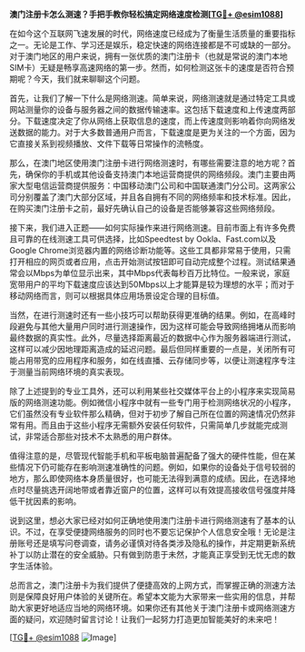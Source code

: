 **澳门注册卡怎么测速？手把手教你轻松搞定网络速度检测[[TG💪+ @esim1088](https://t.me/s/esim1088)]**

在如今这个互联网飞速发展的时代，网络速度已经成为了衡量生活质量的重要指标之一。无论是工作、学习还是娱乐，稳定快速的网络连接都是不可或缺的一部分。对于澳门地区的用户来说，拥有一张优质的澳门注册卡（也就是常说的澳门本地SIM卡）无疑是畅享高速网络的第一步。然而，如何检测这张卡的速度是否符合预期呢？今天，我们就来聊聊这个问题。

首先，让我们了解一下什么是网络测速。简单来说，网络测速就是通过特定工具或网站测量你的设备与服务器之间的数据传输速率。这包括下载速度和上传速度两部分。下载速度决定了你从网络上获取信息的速度，而上传速度则影响着你向网络发送数据的能力。对于大多数普通用户而言，下载速度是更为关注的一个方面，因为它直接关系到视频播放、文件下载等日常操作的流畅度。

那么，在澳门地区使用澳门注册卡进行网络测速时，有哪些需要注意的地方呢？首先，确保你的手机或其他设备支持澳门本地运营商提供的网络频段。澳门主要由两家大型电信运营商提供服务：中国移动澳门公司和中国联通澳门分公司。这两家公司分别覆盖了澳门大部分区域，并且各自拥有不同的网络频率和技术标准。因此，在购买澳门注册卡之前，最好先确认自己的设备是否能够兼容这些网络频段。

接下来，我们进入正题——如何实际操作来进行网络测速。目前市面上有许多免费且可靠的在线测速工具可供选择，比如Speedtest by Ookla、Fast.com以及Google Chrome浏览器内置的网络诊断功能等。这些工具都非常易于使用，只需打开相应的网页或者应用，点击开始测试按钮即可自动完成整个过程。测试结果通常会以Mbps为单位显示出来，其中Mbps代表每秒百万比特位。一般来说，家庭宽带用户的平均下载速度应该达到50Mbps以上才能算是较为理想的水平；而对于移动网络而言，则可以根据具体应用场景设定合理的目标值。

当然，在进行测速时还有一些小技巧可以帮助获得更准确的结果。例如，在高峰时段避免与其他大量用户同时进行测速操作，因为这样可能会导致网络拥堵从而影响最终数据的真实性。此外，尽量选择距离最近的数据中心作为服务器端进行测试，这样可以减少因地理距离造成的延迟问题。最后但同样重要的一点是，关闭所有可能占用带宽的应用程序和服务，如在线直播、云存储同步等，以便让测速程序专注于测量当前网络环境的真实表现。

除了上述提到的专业工具外，还可以利用某些社交媒体平台上的小程序来实现简易版的网络测速功能。例如微信小程序中就有一些专门用于检测网络状况的小程序，它们虽然没有专业软件那么精确，但对于初步了解自己所在位置的网速情况仍然非常有用。而且由于这些小程序无需额外安装任何软件，只需简单几步就能完成测试，非常适合那些对技术不太熟悉的用户群体。

值得注意的是，尽管现代智能手机和平板电脑普遍配备了强大的硬件性能，但在某些情况下仍可能存在影响测速准确性的问题。例如，如果你的设备处于信号较弱的地方，那么即使网络本身质量很好，也可能无法得到满意的成绩。因此，在选择地点时尽量挑选开阔地带或者靠近窗户的位置，这样可以有效提高接收信号强度并降低干扰因素的影响。

说到这里，想必大家已经对如何正确地使用澳门注册卡进行网络测速有了基本的认识。不过，在享受便捷网络服务的同时也不要忘记保护个人信息安全哦！无论是注册账号还是填写问卷调查，请务必谨慎对待各类涉及隐私的操作，并定期更新系统补丁以防止潜在的安全威胁。只有做到防患于未然，才能真正享受到无忧无虑的数字生活体验。

总而言之，澳门注册卡为我们提供了便捷高效的上网方式，而掌握正确的测速方法则是保障良好用户体验的关键所在。希望本文能为大家带来一些实用的信息，并帮助大家更好地适应当地的网络环境。如果你还有其他关于澳门注册卡或网络测速方面的疑问，欢迎随时留言讨论！让我们一起努力打造更加智能美好的未来吧！

[[TG💪+ @esim1088](https://t.me/s/esim1088) ![Image](https://i.postimg.cc/4NQfJmqS/Snipaste-2025-05-13-00-14-12.png)]